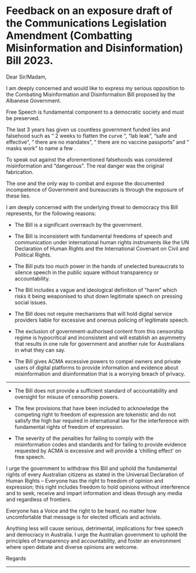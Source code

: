# Feedback on an exposure draft of the Communications Legislation Amendment (Combatting Misinformation and Disinformation) Bill 2023.

Dear Sir/Madam,

I am deeply concerned and would like to express my serious opposition to the Combating
Misinformation and Disinformation Bill proposed by the Albanese Government.

Free Speech is fundamental component to a democratic society and must be preserved.

The last 3 years has given us countless government funded lies and falsehood such as “ 2 weeks to
flatten the curve “, “lab leak”, “safe and effective”, “ there are no mandates”, “ there are no
vaccine passports” and “ masks work” to name a few .

To speak out against the aforementioned falsehoods was considered misinformation and
“dangerous”.  The real danger was the original fabrication.

The one and the only way to combat and expose the documented incompetence of Government and
bureaucrats is through the exposure of these lies.

I am deeply concerned with the underlying threat to democracy this Bill represents, for the following
reasons:

  - The Bill is a significant overreach by the government.

  - The Bill is inconsistent with fundamental freedoms of speech and communication under
international human rights instruments like the UN Declaration of Human Rights and the
International Covenant on Civil and Political Rights.

  - The Bill puts too much power in the hands of unelected bureaucrats to silence speech in the
public square without transparency or accountability.

  - The Bill includes a vague and ideological definition of “harm” which risks it being
weaponised to shut down legitimate speech on pressing social issues.

  - The Bill does not require mechanisms that will hold digital service providers liable for
excessive and onerous policing of legitimate speech.

  - The exclusion of government-authorised content from this censorship regime is hypocritical
and inconsistent and will establish an asymmetry that results in one rule for government and
another rule for Australians in what they can say.

  - The Bill gives ACMA excessive powers to compel owners and private users of digital
platforms to provide information and evidence about misinformation and disinformation
that is a worrying breach of privacy.


-----

  - The Bill does not provide a sufficient standard of accountability and oversight for misuse of
censorship powers.

  - The few provisions that have been included to acknowledge the competing right to freedom
of expression are tokenistic and do not satisfy the high bar required in international law for
the interference with fundamental rights of freedom of expression.

  - The severity of the penalties for failing to comply with the misinformation codes and
standards and for failing to provide evidence requested by ACMA is excessive and will
provide a ‘chilling effect’ on free speech.

I urge the government to withdraw this Bill and uphold the fundamental rights of every Australian
citizens as stated in the Universal Declaration of Human Rights – Everyone has the right to freedom
of opinion and expression; this right includes freedom to hold opinions without interference and to
seek, receive and impart information and ideas through any media and regardless of frontiers.

Everyone has a Voice and the right to be heard, no matter how uncomfortable that message is for
elected officials and activists.

Anything less will cause serious, detrimental, implications for free speech and democracy in
Australia. I urge the Australian government to uphold the principles of transparency and
accountability, and foster an environment where open debate and diverse opinions are welcome.

Regards


-----

